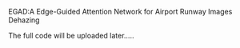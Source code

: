 EGAD:A Edge-Guided Attention Network for Airport Runway Images Dehazing

The full code will be uploaded later.....
